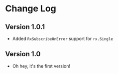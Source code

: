 Change Log
==========

Version 1.0.1
-------------
* Added `RxSubscribeOnError` support for `rx.Single`

Version 1.0
-----------
* Oh hey, it's the first version!